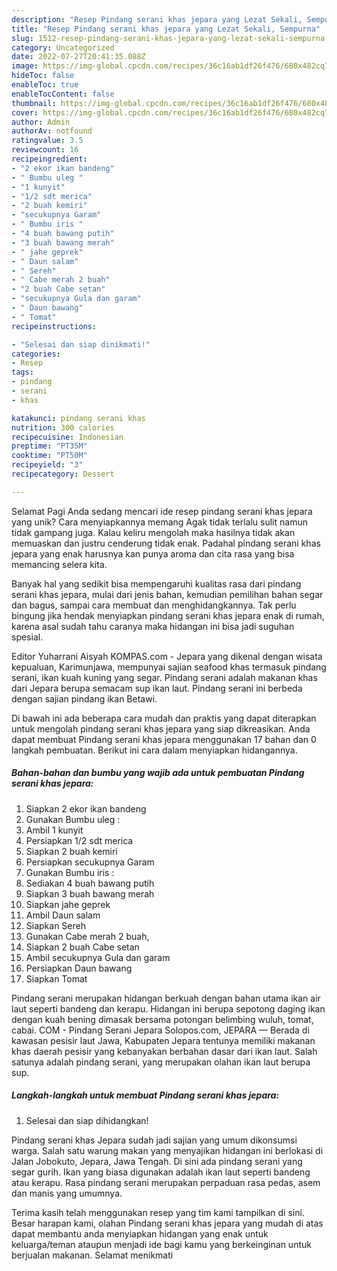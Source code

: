 ```yaml
---
description: "Resep Pindang serani khas jepara yang Lezat Sekali, Sempurna"
title: "Resep Pindang serani khas jepara yang Lezat Sekali, Sempurna"
slug: 1512-resep-pindang-serani-khas-jepara-yang-lezat-sekali-sempurna
category: Uncategorized
date: 2022-07-27T20:41:35.088Z
image: https://img-global.cpcdn.com/recipes/36c16ab1df26f476/680x482cq70/pindang-serani-khas-jepara-foto-resep-utama.jpg
hideToc: false
enableToc: true
enableTocContent: false
thumbnail: https://img-global.cpcdn.com/recipes/36c16ab1df26f476/680x482cq70/pindang-serani-khas-jepara-foto-resep-utama.jpg
cover: https://img-global.cpcdn.com/recipes/36c16ab1df26f476/680x482cq70/pindang-serani-khas-jepara-foto-resep-utama.jpg
author: Admin
authorAv: notfound
ratingvalue: 3.5
reviewcount: 16
recipeingredient:
- "2 ekor ikan bandeng"
- " Bumbu uleg "
- "1 kunyit"
- "1/2 sdt merica"
- "2 buah kemiri"
- "secukupnya Garam"
- " Bumbu iris "
- "4 buah bawang putih"
- "3 buah bawang merah"
- " jahe geprek"
- " Daun salam"
- " Sereh"
- " Cabe merah 2 buah"
- "2 buah Cabe setan"
- "secukupnya Gula dan garam"
- " Daun bawang"
- " Tomat"
recipeinstructions:

- "Selesai dan siap dinikmati!"
categories:
- Resep
tags:
- pindang
- serani
- khas

katakunci: pindang serani khas 
nutrition: 300 calories
recipecuisine: Indonesian
preptime: "PT35M"
cooktime: "PT50M"
recipeyield: "3"
recipecategory: Dessert

---
```



Selamat Pagi Anda sedang mencari ide resep pindang serani khas jepara yang unik? Cara menyiapkannya memang Agak tidak terlalu sulit namun tidak gampang juga. Kalau keliru mengolah maka hasilnya tidak akan memuaskan dan justru cenderung tidak enak. Padahal pindang serani khas jepara yang enak harusnya kan punya aroma dan cita rasa yang bisa memancing selera kita.


Banyak hal yang sedikit bisa mempengaruhi kualitas rasa dari pindang serani khas jepara, mulai dari jenis bahan, kemudian pemilihan bahan segar dan bagus, sampai cara membuat dan menghidangkannya. Tak perlu bingung jika hendak menyiapkan pindang serani khas jepara enak di rumah, karena asal sudah tahu caranya maka hidangan ini bisa jadi suguhan spesial.

Editor Yuharrani Aisyah KOMPAS.com - Jepara yang dikenal dengan wisata kepualuan, Karimunjawa, mempunyai sajian seafood khas termasuk pindang serani, ikan kuah kuning yang segar. Pindang serani adalah makanan khas dari Jepara berupa semacam sup ikan laut. Pindang serani ini berbeda dengan sajian pindang ikan Betawi.


Di bawah ini ada beberapa cara mudah dan praktis yang dapat diterapkan untuk mengolah pindang serani khas jepara yang siap dikreasikan. Anda dapat membuat Pindang serani khas jepara menggunakan 17 bahan dan 0 langkah pembuatan. Berikut ini cara dalam menyiapkan hidangannya.

<!--inarticleads1-->

##### Bahan-bahan dan bumbu yang wajib ada untuk pembuatan Pindang serani khas jepara:

1. Siapkan 2 ekor ikan bandeng
1. Gunakan  Bumbu uleg :
1. Ambil 1 kunyit
1. Persiapkan 1/2 sdt merica
1. Siapkan 2 buah kemiri
1. Persiapkan secukupnya Garam
1. Gunakan  Bumbu iris :
1. Sediakan 4 buah bawang putih
1. Siapkan 3 buah bawang merah
1. Siapkan  jahe geprek
1. Ambil  Daun salam
1. Siapkan  Sereh
1. Gunakan  Cabe merah 2 buah,
1. Siapkan 2 buah Cabe setan
1. Ambil secukupnya Gula dan garam
1. Persiapkan  Daun bawang
1. Siapkan  Tomat


Pindang serani merupakan hidangan berkuah dengan bahan utama ikan air laut seperti bandeng dan kerapu. Hidangan ini berupa sepotong daging ikan dengan kuah bening dimasak bersama potongan belimbing wuluh, tomat, cabai. COM - Pindang Serani Jepara Solopos.com, JEPARA — Berada di kawasan pesisir laut Jawa, Kabupaten Jepara tentunya memiliki makanan khas daerah pesisir yang kebanyakan berbahan dasar dari ikan laut. Salah satunya adalah pindang serani, yang merupakan olahan ikan laut berupa sup. 

<!--inarticleads2-->

##### Langkah-langkah untuk membuat Pindang serani khas jepara:


1. Selesai dan siap dihidangkan!

Pindang serani khas Jepara sudah jadi sajian yang umum dikonsumsi warga. Salah satu warung makan yang menyajikan hidangan ini berlokasi di Jalan Jobokuto, Jepara, Jawa Tengah. Di sini ada pindang serani yang segar gurih. Ikan yang biasa digunakan adalah ikan laut seperti bandeng atau kerapu. Rasa pindang serani merupakan perpaduan rasa pedas, asem dan manis yang umumnya. 

Terima kasih telah menggunakan resep yang tim kami tampilkan di sini. Besar harapan kami, olahan Pindang serani khas jepara yang mudah di atas dapat membantu anda menyiapkan hidangan yang enak untuk keluarga/teman ataupun menjadi ide bagi kamu yang berkeinginan untuk berjualan makanan. Selamat menikmati
